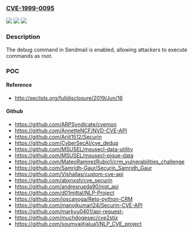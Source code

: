 ### [CVE-1999-0095](https://cve.mitre.org/cgi-bin/cvename.cgi?name=CVE-1999-0095)
![](https://img.shields.io/static/v1?label=Product&message=n%2Fa&color=blue)
![](https://img.shields.io/static/v1?label=Version&message=n%2Fa%20&color=brightgreen)
![](https://img.shields.io/static/v1?label=Vulnerability&message=n%2Fa&color=brightgreen)

### Description

The debug command in Sendmail is enabled, allowing attackers to execute commands as root.

### POC

#### Reference
- http://seclists.org/fulldisclosure/2019/Jun/16

#### Github
- https://github.com/ARPSyndicate/cvemon
- https://github.com/AnnetteNCF/NVD-CVE-API
- https://github.com/Arjit1512/Securin
- https://github.com/CyberSecAI/cve_dedup
- https://github.com/MSUSEL/msusecl-data-utility
- https://github.com/MSUSEL/msusecl-pique-data
- https://github.com/MateoRamirezRubio1/crm_vulnerabilities_challenge
- https://github.com/Samridh-Gaur/Securin_Samridh_Gaur
- https://github.com/Vishallas/custom-cve-api
- https://github.com/abxnxsh/cve_securin
- https://github.com/andresrueda90/nist_api
- https://github.com/d01mittal/NLP-Project
- https://github.com/joscanoga/Reto-python-CRM
- https://github.com/manojkumarl24/Securin-CVE-API
- https://github.com/markyu0401/api-request-
- https://github.com/muchdogesec/cve2stix
- https://github.com/soumyajitjalua1/NLP_CVE_project

